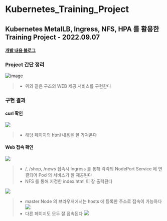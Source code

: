 # Kubernetes_Training_Project
## Kubernetes MetalLB, Ingress, NFS, HPA 를 활용한 Training Project - 2022.09.07
#### [개발 내용 블로그](https://velog.io/@lijahong/0%EB%B6%80%ED%84%B0-%EC%8B%9C%EC%9E%91%ED%95%98%EB%8A%94-Kubernetes-%EA%B3%B5%EB%B6%80-%EC%A2%85%ED%95%A9-%EC%8B%A4%EC%8A%B5)

### Project 간단 정리 
![image](https://user-images.githubusercontent.com/69387517/188799546-5daaf890-63e6-4e2a-a929-ea69fe9b06b4.png)
> - 위와 같은 구조의 WEB 제공 서비스를 구현한다

### 구현 결과

#### curl 확인

![](https://velog.velcdn.com/images/lijahong/post/9a6cfe56-77a1-4856-8f20-d3f78c869778/image.png)
> - 해당 페이지의 html 내용을 잘 가져온다

#### Web 접속 확인

![](https://velog.velcdn.com/images/lijahong/post/1a9bbdd5-132f-45b8-b1a0-d5a1b2185db2/image.png)
> - /, /shop, /news 접속시 Ingress 를 통해 각각의 NodePort Service 에 연결되어 Pod 의 서비스가 잘 제공된다
> - NFS 를 통해 지정한 index.html 이 잘 출력된다

![](https://velog.velcdn.com/images/lijahong/post/c7c35134-e5da-4f13-8157-db06431175aa/image.png)
> - master Node 의 브라우저에서는 hosts 에 등록한 주소로 접속이 가능하다
![](https://velog.velcdn.com/images/lijahong/post/54fe7c18-87aa-4688-aa66-91a6a49508d6/image.png)
> - 다른 페이지도 모두 잘 접속된다 
![](https://velog.velcdn.com/images/lijahong/post/0151b291-8f70-4ed6-8c7b-ebd1ef9c837f/image.png)
